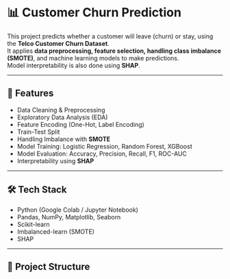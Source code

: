 # 📊 Customer Churn Prediction

This project predicts whether a customer will leave (churn) or stay, using the **Telco Customer Churn Dataset**.  
It applies **data preprocessing, feature selection, handling class imbalance (SMOTE)**, and machine learning models to make predictions.  
Model interpretability is also done using **SHAP**.

---

## 🚀 Features
- Data Cleaning & Preprocessing  
- Exploratory Data Analysis (EDA)  
- Feature Encoding (One-Hot, Label Encoding)  
- Train-Test Split  
- Handling Imbalance with **SMOTE**  
- Model Training: Logistic Regression, Random Forest, XGBoost  
- Model Evaluation: Accuracy, Precision, Recall, F1, ROC-AUC  
- Interpretability using **SHAP**  

---

## 🛠️ Tech Stack
- Python (Google Colab / Jupyter Notebook)  
- Pandas, NumPy, Matplotlib, Seaborn  
- Scikit-learn  
- Imbalanced-learn (SMOTE)  
- SHAP  

---

## 📂 Project Structure
